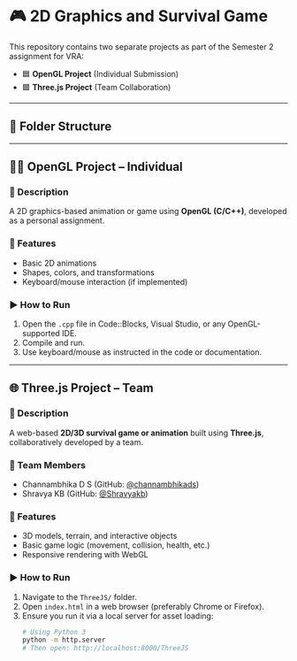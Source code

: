# 🎮 2D Graphics and Survival Game

This repository contains two separate projects as part of the Semester 2 assignment for VRA:

- 🟦 **OpenGL Project** (Individual Submission)
- 🟩 **Three.js Project** (Team Collaboration)

---

## 📁 Folder Structure


---

## 🧑‍💻 OpenGL Project – Individual

### 🔸 Description
A 2D graphics-based animation or game using **OpenGL (C/C++)**, developed as a personal assignment.

### 🔹 Features
- Basic 2D animations
- Shapes, colors, and transformations
- Keyboard/mouse interaction (if implemented)

### ▶️ How to Run
1. Open the `.cpp` file in Code::Blocks, Visual Studio, or any OpenGL-supported IDE.
2. Compile and run.
3. Use keyboard/mouse as instructed in the code or documentation.

---

## 🌐 Three.js Project – Team

### 🔸 Description
A web-based **2D/3D survival game or animation** built using **Three.js**, collaboratively developed by a team.

### 👥 Team Members
- Channambhika D S (GitHub: [@channambhikads](https://github.com/channambhikads))
- Shravya KB       (GitHub: [@Shravyakb](https://github.com/Shravya-kb))

### 🔹 Features
- 3D models, terrain, and interactive objects
- Basic game logic (movement, collision, health, etc.)
- Responsive rendering with WebGL

### ▶️ How to Run
1. Navigate to the `ThreeJS/` folder.
2. Open `index.html` in a web browser (preferably Chrome or Firefox).
3. Ensure you run it via a local server for asset loading:
   ```bash
   # Using Python 3
   python -m http.server
   # Then open: http://localhost:8000/ThreeJS

